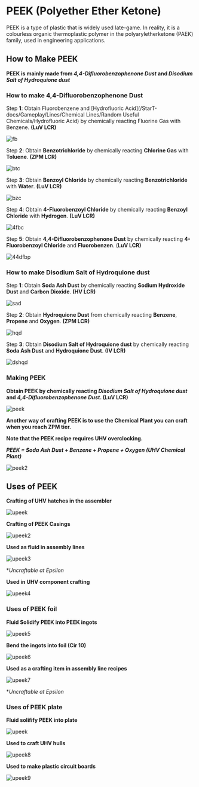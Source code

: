 # PEEK (Polyether Ether Ketone)

PEEK is a type of plastic that is widely used late-game. In reality, it is a colourless organic thermoplastic polymer in the polyaryletherketone (PAEK) family, used in engineering applications. 

<div class="jei assline" data-slot1="apple" data-slot2="cobalt_ingot"></div>

## How to Make PEEK

**PEEK is mainly made from *4,4-Difluorobenzophenone Dust* and *Disodium Salt of Hydroquione dust***

### How to make 4,4-Difluorobenzophenone Dust

Step **1**: Obtain Fluorobenzene and [Hydrofluoric Acid](/StarT-docs/Gameplay/Lines/Chemical Lines/Random Useful Chemicals/Hydrofluoric Acid) by chemically reacting Fluorine Gas with Benzene. **(<luv>LuV</luv> LCR)**

![fb](PEEK_img/large_chemical_reactor_fluorobenzene_process.png)

Step **2**: Obtain **Benzotrichloride** by chemically reacting **Chlorine Gas** with **Toluene**. **(<zpm>ZPM</zpm> LCR)**

![btc](PEEK_img/large_chemical_reactor_benzotrichloride_process.png)

Step **3**: Obtain **Benzoyl Chloride** by chemically reacting **Benzotrichloride** with **Water**. **(<luv>LuV</luv> LCR)**

![bzc](PEEK_img/large_chemical_reactor_benzoyl_chloride_process.png)

Step **4**: Obtain **4-Fluorobenzoyl Chloride** by chemically reacting **Benzoyl Chloride** with **Hydrogen**. **(<luv>LuV</luv> LCR)**

![4fbc](PEEK_img/large_chemical_reactor_4_fluorobenzoyl_chloride_process.png)

Step **5**: Obtain **4,4-Difluorobenzophenone Dust** by chemically reacting **4-Fluorobenzoyl Chloride** and **Fluorobenzen**. (<luv>**LuV</luv> LCR)**

![44dfbp](PEEK_img/large_chemical_reactor_44_difluorobenzophenone_process.png)

### How to make Disodium Salt of Hydroquione dust

Step **1**: Obtain **Soda Ash Dust** by chemically reacting **Sodium Hydroxide Dust** and **Carbon Dioxide**. **(<hv>HV</hv> LCR)**

![sad](PEEK_img/large_chemical_reactor_soda_ash_from_carbon_dioxide.png)

Step **2**: Obtain **Hydroquione Dust** from chemically reacting **Benzene**, **Propene** and **Oxygen**. **(<zpm>ZPM</zpm> LCR)**

![hqd](PEEK_img/large_chemical_reactor_hydroquinone_process.png)

Step **3**: Obtain **Disodium Salt of Hydroquione dust** by chemically reacting **Soda Ash Dust** and **Hydroquione Dust**. **(<iv>IV</iv> LCR)**

![dshqd](PEEK_img/large_chemical_reactor_disodium_salt_of_hydroquinone_process.png)

### Making PEEK

**Obtain PEEK by chemically reacting *Disodium Salt of Hydroquione dust* and *4,4-Difluorobenzophenone Dust*. (<luv>LuV</luv> LCR)**

![peek](PEEK_img/large_chemical_reactor_peek_process.png)

**Another way of crafting PEEK is to use the Chemical Plant you can craft when you reach <zpm>ZPM</zpm> tier.**

**Note that the PEEK recipe requires <uhv>UHV</uhv> overclocking.**

***PEEK = Soda Ash Dust + Benzene + Propene + Oxygen (<uhv>UHV</uhv> Chemical Plant)***

![peek2](PEEK_img/chemical_plant_effortless_peek_process.png)

## Uses of PEEK

**Crafting of <uhv>UHV</uhv> hatches in the assembler**

![upeek](PEEK_img/assembler_uhv_dual_output_hatch.png)

**Crafting of PEEK Casings**

![upeek2](PEEK_img/assembler_peek_casing.png)

**Used as fluid in assembly lines**

![upeek3](PEEK_img/assembly_line_draconic_processor_mainframe.png) 

**Uncraftable at Epsilon*

**Used in <uhv>UHV</uhv> component crafting**

![upeek4](PEEK_img/component_part_assembly_uhv_microfluidic_flow_valve.png)

### Uses of PEEK foil

**Fluid Solidify PEEK into PEEK ingots**

![upeek5](PEEK_img/fluid_solidifier_solidify_polyether_ether_ketone_to_ingot.png)

**Bend the ingots into foil (Cir 10)**

![upeek6](PEEK_img/bender_bend_polyether_ether_ketone_ingot_to_foil.png)

**Used as a crafting item in assembly line recipes**
 
![upeek7](PEEK_img/assembly_line_draconic_processor_mainframe.png)

**Uncraftable at Epsilon*

### Uses of PEEK plate

**Fluid solifify PEEK into plate**

![upeek](PEEK_img/fluid_solidifier_solidify_polyether_ether_ketone_to_plate.png)

**Used to craft <uhv>UHV</uhv> hulls**

![upeek8](PEEK_img/kjs_gtceu_uhv_machine_hull.png)

**Used to make plastic circuit boards**

![upeek9](PEEK_img/chemical_reactor_plastic_boards_peek.png)